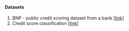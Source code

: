 #### Datasets

1. BNP - public credit scoring dataset from a bank [[link](https://www.kaggle.com/c/bnp-paribas-cardif-claims-management/data)]
2. Credit score classification [[link](https://www.kaggle.com/datasets/clkmuhammed/creditscoreclassification?select=train.csv)]  
